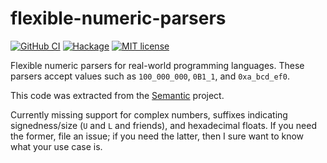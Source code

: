 # flexible-numeric-parsers

[![GitHub CI](https://github.com/patrickt/flexible-numeric-parsers/workflows/CI/badge.svg)](https://github.com/patrickt/flexible-numeric-parsers/actions)
[![Hackage](https://img.shields.io/hackage/v/flexible-numeric-parsers.svg?logo=haskell)](https://hackage.haskell.org/package/flexible-numeric-parsers)
[![MIT license](https://img.shields.io/badge/license-MIT-blue.svg)](LICENSE)

Flexible numeric parsers for real-world programming languages. These parsers accept values such as `100_000_000`, `0B1_1`, and `0xa_bcd_ef0`.

This code was extracted from the [Semantic](http://github.com/github/semantic/) project.

Currently missing support for complex numbers, suffixes indicating signedness/size (`U` and `L` and friends), and hexadecimal floats. If you need the former, file an issue; if you need the latter, then I sure want to know what your use case is.
